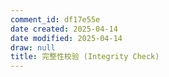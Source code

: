 ```yaml
---
comment_id: df17e55e
date created: 2025-04-14
date modified: 2025-04-14
draw: null
title: 完整性校验 (Integrity Check)
---
```

